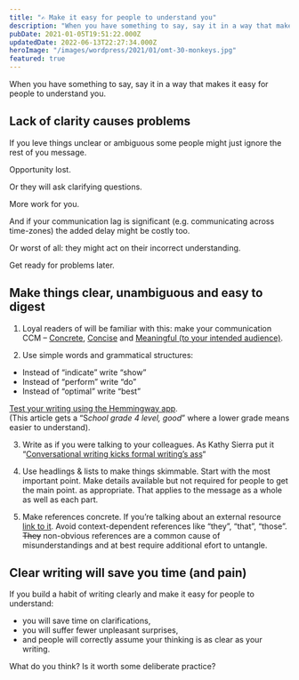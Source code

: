 ```yaml
---
title: "✍️ Make it easy for people to understand you"
description: "When you have something to say, say it in a way that makes it easy for people to understand you. Lack of clarity causes problems If you leve things unclear or ambiguous some people might just ignor..."
pubDate: 2021-01-05T19:51:22.000Z
updatedDate: 2022-06-13T22:27:34.000Z
heroImage: "/images/wordpress/2021/01/omt-30-monkeys.jpg"
featured: true
---
```

When you have something to say, say it in a way that makes it
easy for people to understand you.

## **Lack of clarity causes problems**

If you leve things unclear or ambiguous some people might just
ignore the rest of you message.

Opportunity lost.

Or they will ask clarifying questions.

More work for you.

And if your communication lag is significant (e.g. communicating
across time-zones) the added delay might be costly too.

Or worst of all: they might act on their incorrect
understanding.

Get ready for problems later.

## **Make things clear, unambiguous and easy to digest**

1) Loyal readers of will be familiar with this: make your
communication CCM –
[Concrete](https://fluidcircle.net/2020/10/15/make-your-communication-concrete/?ref=localhost),
[Concise](https://fluidcircle.net/2020/10/20/make-your-communication-concise/?ref=localhost)
and
[Meaningful (to your intended audience)](https://fluidcircle.net/2020/10/22/meaningful/?ref=localhost).

2) Use simple words and grammatical structures:

* Instead of “indicate” write “show”
* Instead of “perform” write “do”
* Instead of “optimal” write “best”

[Test your writing using the Hemmingway app](http://www.hemingwayapp.com/?ref=localhost).   
(This article gets a “S*chool grade 4 level, good*” where a lower grade means easier to understand).

3) Write as if you were talking to your colleagues. As Kathy
Sierra put it “[Conversational writing kicks formal writing’s ass](https://headrush.typepad.com/creating_passionate_users/2005/09/conversational_.html?ref=localhost)“

4) Use headlings & lists to make things skimmable. Start
with the most important point. Make details available but not
required for people to get the main point. as appropriate. That
applies to the message as a whole as well as each part.

5) Make references concrete. If you’re talking about an
external resource
[link to it](https://fluidcircle.net/2020/09/02/show-dont-tell/?ref=localhost). Avoid context-dependent references like “they”,
“that”, “those”. ~~They~~ non-obvious
references are a common cause of misunderstandings and at best
require additional efort to untangle.

## Clear writing will save you time (and pain)

If you build a habit of writing clearly and make it easy for
people to understand:

* you will save time on clarifications,
* you will suffer fewer unpleasant surprises,
* and people will correctly assume your thinking is as clear as
  your writing.

What do you think? Is it worth some deliberate practice?